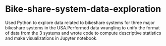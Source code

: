 # Bike-share-system-data-exploration
Used Python to explore data related to bikeshare systems for three major bikeshare systems in the USA.Performed data wrangling to unify the format of data from the 3 systems and wrote code to compute descriptive statistics and make visualizations in Jupyter notebook.
